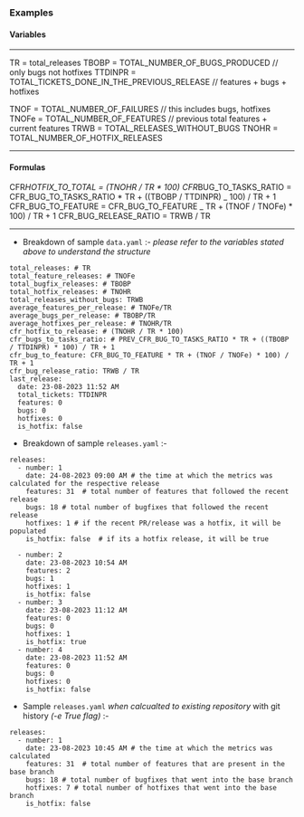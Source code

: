 ### Examples

#### Variables

---

TR = total_releases
TBOBP = TOTAL_NUMBER_OF_BUGS_PRODUCED // only bugs not hotfixes
TTDINPR = TOTAL_TICKETS_DONE_IN_THE_PREVIOUS_RELEASE // features + bugs + hotfixes

TNOF = TOTAL_NUMBER_OF_FAILURES // this includes bugs, hotfixes
TNOFe = TOTAL_NUMBER_OF_FEATURES // previous total features + current features
TRWB = TOTAL_RELEASES_WITHOUT_BUGS
TNOHR = TOTAL_NUMBER_OF_HOTFIX_RELEASES

---

#### Formulas

CFR*HOTFIX_TO_TOTAL = (TNOHR / TR * 100)
CFR*BUG_TO_TASKS_RATIO = CFR_BUG_TO_TASKS_RATIO * TR + ((TBOBP / TTDINPR) _ 100) / TR + 1
CFR_BUG_TO_FEATURE = CFR_BUG_TO_FEATURE _ TR + (TNOF / TNOFe) \* 100) / TR + 1
CFR_BUG_RELEASE_RATIO = TRWB / TR

---

- Breakdown of sample `data.yaml` :-
  _please refer to the variables stated above to understand the structure_

```
total_releases: # TR
total_feature_releases: # TNOFe
total_bugfix_releases: # TBOBP
total_hotfix_releases: # TNOHR
total_releases_without_bugs: TRWB
average_features_per_release: # TNOFe/TR
average_bugs_per_release: # TBOBP/TR
average_hotfixes_per_release: # TNOHR/TR
cfr_hotfix_to_release: # (TNOHR / TR * 100)
cfr_bugs_to_tasks_ratio: # PREV_CFR_BUG_TO_TASKS_RATIO * TR + ((TBOBP / TTDINPR) * 100) / TR + 1
cfr_bug_to_feature: CFR_BUG_TO_FEATURE * TR + (TNOF / TNOFe) * 100) / TR + 1
cfr_bug_release_ratio: TRWB / TR
last_release:
  date: 23-08-2023 11:52 AM
  total_tickets: TTDINPR
  features: 0
  bugs: 0
  hotfixes: 0
  is_hotfix: false

```

- Breakdown of sample `releases.yaml` :-

```
releases:
  - number: 1
    date: 24-08-2023 09:00 AM # the time at which the metrics was calculated for the respective release
    features: 31  # total number of features that followed the recent release
    bugs: 18 # total number of bugfixes that followed the recent release
    hotfixes: 1 # if the recent PR/release was a hotfix, it will be populated
    is_hotfix: false  # if its a hotfix release, it will be true

  - number: 2
    date: 23-08-2023 10:54 AM
    features: 2
    bugs: 1
    hotfixes: 1
    is_hotfix: false
  - number: 3
    date: 23-08-2023 11:12 AM
    features: 0
    bugs: 0
    hotfixes: 1
    is_hotfix: true
  - number: 4
    date: 23-08-2023 11:52 AM
    features: 0
    bugs: 0
    hotfixes: 0
    is_hotfix: false

```

- Sample `releases.yaml` _when calcualted to existing repository_ with git history _(-e True flag)_ :-

```
releases:
  - number: 1
    date: 23-08-2023 10:45 AM # the time at which the metrics was calculated
    features: 31  # total number of features that are present in the base branch
    bugs: 18 # total number of bugfixes that went into the base branch
    hotfixes: 7 # total number of hotfixes that went into the base branch
    is_hotfix: false

```
